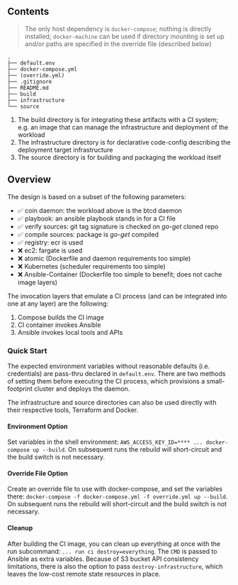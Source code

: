 ## Contents

> The only host dependency is `docker-compose`; nothing is directly installed; `docker-machine` can be used if directory mounting is set up and/or paths are specified in the override file (described below)

```
.
├── default.env
├── docker-compose.yml
├── (override.yml)
├── .gitignore
├── README.md
├── build
├── infrastructure
└── source
```

1. The build directory is for integrating these artifacts with a CI system; e.g. an image that can manage the infrastructure and deployment of the workload
1. The infrastructure directory is for declarative code-config describing the deployment target infrastructure
1. The source directory is for building and packaging the workload itself

## Overview

The design is based on a subset of the following parameters:

- :white_check_mark: coin daemon: the workload above is the btcd daemon
- :white_check_mark: playbook: an ansible playbook stands in for a CI file
- :white_check_mark: verify sources: git tag signature is checked on _go-get_ cloned repo
- :white_check_mark: compile sources: package is _go-get_ compiled
- :white_check_mark: registry: ecr is used
- :x: ec2: fargate is used
- :x: atomic (Dockerfile and daemon requirements too simple)
- :x: Kubernetes (scheduler requirements too simple)
- :x: Ansible-Container (Dockerfile too simple to benefit; does not cache image layers)

The invocation layers that emulate a CI process (and can be integrated into one at any layer) are the following:

1. Compose builds the CI image
1. CI container invokes Ansible
1. Ansible invokes local tools and APIs

### Quick Start

The expected environment variables without reasonable defaults (i.e. credentials) are pass-thru declared in `default.env`. There are two methods of setting them before executing the CI process, which provisions a small-footprint cluster and deploys the daemon.

The infrastructure and source directories can also be used directly with their respective tools, Terraform and Docker.

#### Environment Option

Set variables in the shell environment: `AWS_ACCESS_KEY_ID=**** ... docker-compose up --build`. On subsequent runs the rebuild will short-circuit and the build switch is not necessary.

#### Override File Option

Create an override file to use with docker-compose, and set the variables there: `docker-compose -f docker-compose.yml -f override.yml up --build`. On subsequent runs the rebuild will short-circuit and the build switch is not necessary.

#### Cleanup

After building the CI image, you can clean up everything at once with the run subcommand: `... run ci destroy=everything`. The `CMD` is passed to Ansible as extra variables. Because of S3 bucket API consistency limitations, there is also the option to pass `destroy-infrastructure`, which leaves the low-cost remote state resources in place.
